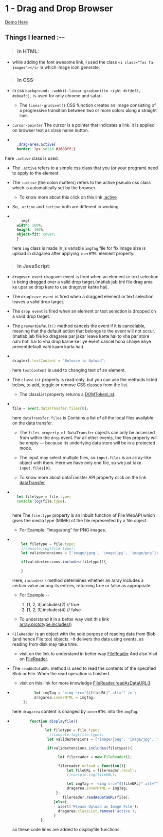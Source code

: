 # 1 - Drag and Drop Browser

[Demo Here](https://ramniwasmahala007.github.io/5_days5_Projects/1-Drag&Drop_Browser/)

## Things I learned :--
> ### In HTML:

- while adding the font awesome link, I used the class `<i class="fas fa-images"></i>` in which image icon generate.

> ### In CSS:

- In css `background: -webkit-linear-gradient(to right #cfdef3, #e0eafc);` is used for only chrome and safari.
  - The `linear-gradient()` CSS function creates an image consisting of a progressive transition between two   or more colors along a straight line.

- `cursor-pointer`  The cursor is a pointer that indicates a link. it is applied on browser text as class name button.

- ```css

    .drag-area.active{
    border: 3px solid #1683ff;}

  ```
  
 here `.active` class is used.

- The  `.active` refers to a simple css class that you (or your program) need to apply to the element. 

- The `:active` (the colon matters) refers to the active pseudo css class which is automatically set by the browser. 
  - To know more about this click on this link [:active](https://developer.mozilla.org/en-US/docs/Web/CSS/:active)

- So, `.active` and `:active` both are different in working.

- ```css

      img{
    width: 100%;
    height: 100%;
    object-fit: cover;
    }

  ``` 
  here `img` class is made in js variable `imgTag` file for fix image size is upload in dragarea after applying `inerHTML` element property.

> ### In JavaScript:

- `dragover event` dragover event is fired when an element or text selection is being dragged over a valid drop target.(matlab jab bhi file drag area ke upar se drop kare to use dragover kahte hai).

- The `dragleave event` is fired when a dragged element or text selection leaves a valid drop target.

- The `drop event` is fired when an element or text selection is dropped on a valid drop target.

- The `preventDefault()` method cancels the event if it is cancelable, meaning that the default action that belongs to the event will not occur.(matlab jab file ko dragarea par jakar leave karte hai to vha par store nahi hoti hai to vha drop karne ke liye event cancel hona chaiye isliye preventdefault vahi kaam karta hai).
- ```js

  dragtext.textContent = "Release to Upload";

  ```
  here `textContent` is used to changing text of an element.

 - The `classList` property is read-only, but you can use the methods listed below, to add, toggle or remove CSS classes from the list.
   - The classList property returns a [DOMTokenList](https://www.w3schools.com/jsref/dom_obj_html_domtokenlist.asp).

-  ```js

   file = event.dataTransfer.files[0];

   ```
   here `dataTransfer.files` is Contains a list of all the local files available on the data transfer.

     - The `files property of DataTransfer` objects can only be accessed from within the `drop` event. For all other events, the files property will be empty — because its underlying data store will be in a protected mode.

     - The input may select multiple files, so `input.files` is an array-like object with them. Here we have only one file, so we just take `input.files[0]`.

     - To know more about dataTransfer API property click on the link [dataTransfer](https://developer.mozilla.org/en-US/docs/Web/API/DataTransfer)


- ```js

    let filetype = file.type;
    console.log(file.type);
   
  ```
  here The `file.type` property is an inbuilt function of File WebAPI which gives the media type (MIME) of the file represented by a file object.
   - For Example: “image/png” for PNG images.

- ```js

      let filetype = file.type;
      //console.log(file.type);
      let validextensions = ['image/jpeg', 'image/jpg', 'image/png'];

      if(validextensions.includes(filetype)){
    
      }

   ```
   Here, `includes()` method determines whether an array includes a certain value among its entries, returning true or false as appropriate. 
    - For Example:--  
        1. [1, 2, 3].includes(2)         // true
        2. [1, 2, 3].includes(4)         // false

  - To understand it in a better way visit this link [array.prototype.includes()](https://developer.mozilla.org/en-US/docs/Web/JavaScript/Reference/Global_Objects/Array/includes)

- `FileReader` is an object with the sole purpose of reading data from Blob (and hence File too) objects.
  -It delivers the data using events, as reading from disk may take time.
  - visit on the link to understand in better way [FileReader](https://developer.mozilla.org/en-US/docs/Web/API/FileReader) And also Visit on [FileReader](https://javascript.info/file).

- The `readAsDataURL` method is used to read the contents of the specified Blob or File. When the read operation is finished.
   - visit on this link for more knowledge [FileReader.readAsDataURL()](https://developer.mozilla.org/en-US/docs/Web/API/FileReader/readAsDataURL)


- ```js
            let imgTag = `<img src="${fileURL}" alt="" />`;
            dragarea.innerHTML = imgTag;
       };   

  ```
  here `dragarea` content is changed by `innerHTML` into the `imgTag`.

- ```js
          function displayfile()
               {
                 let filetype = file.type;
                   //console.log(file.type);
                  let validextensions = ['image/jpeg', 'image/jpg', 'image/png'];

                  if(validextensions.includes(filetype)){

                       let filereader = new FileReader();

                       filereader.onload = function(){
                           let fileURL = filereader.result;
                           //console.log(fileURL);

                           let imgTag = `<img src="${fileURL}" alt="" />`;
                           dragarea.innerHTML = imgTag;
                      };
                         filereader.readAsDataURL(file);
                     }else{
                       alert('Please Upload an Image File'); 
                       dragarea.classList.remove('active');
                     }
               };

  ```
  so these code lines are added to displayfile functions.
